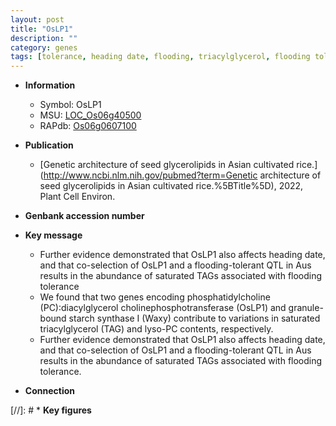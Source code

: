 ```yaml
---
layout: post
title: "OsLP1"
description: ""
category: genes
tags: [tolerance, heading date, flooding, triacylglycerol, flooding tolerance]
---
```


* **Information**  
    + Symbol: OsLP1  
    + MSU: [LOC_Os06g40500](http://rice.uga.edu/cgi-bin/ORF_infopage.cgi?orf=LOC_Os06g40500)  
    + RAPdb: [Os06g0607100](http://rapdb.dna.affrc.go.jp/viewer/gbrowse_details/irgsp1?name=Os06g0607100)  

* **Publication**  
    + [Genetic architecture of seed glycerolipids in Asian cultivated rice.](http://www.ncbi.nlm.nih.gov/pubmed?term=Genetic architecture of seed glycerolipids in Asian cultivated rice.%5BTitle%5D), 2022, Plant Cell Environ.

* **Genbank accession number**  

* **Key message**  
    + Further evidence demonstrated that OsLP1 also affects heading date, and that co-selection of OsLP1 and a flooding-tolerant QTL in Aus results in the abundance of saturated TAGs associated with flooding tolerance
    + We found that two genes encoding phosphatidylcholine (PC):diacylglycerol cholinephosphotransferase (OsLP1) and granule-bound starch synthase I (Waxy) contribute to variations in saturated triacylglycerol (TAG) and lyso-PC contents, respectively.
    + Further evidence demonstrated that OsLP1 also affects heading date, and that co-selection of OsLP1 and a flooding-tolerant QTL in Aus results in the abundance of saturated TAGs associated with flooding tolerance.

* **Connection**  

[//]: # * **Key figures**  


